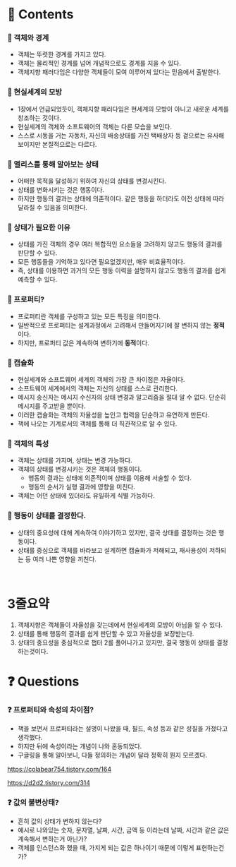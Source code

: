 # 📌 Contents

### 📌 객체와 경계

- 객체는 뚜렷한 경계를 가지고 있다.
- 객체는 물리적인 경계를 넘어 개념적으로도 경계를 지을 수 있다.
- 객체지향 패러다임은 다양한 객체들이 모여 이루어져 있다는 믿음에서 출발한다.

### 📌 현실세계의 모방

- 1장에서 언급되었듯이, 객체지향 패러다임은 현세계의 모방이 아니고 새로운 세계를 창조하는 것이다.
- 현실세계의 객체와 소프트웨어의 객체는 다른 모습을 보인다.
- 스스로 시동을 거는 자동차, 자신의 배송상태를 가진 택배상자 등 겉으로는 유사해 보이지만 본질적으로는 다르다.

### 📌 앨리스를 통해 알아보는 상태

- 어떠한 목적을 달성하기 위하여 자신의 상태를 변경시킨다.
- 상태를 변화시키는 것은 행동이다.
- 하지만 행동의 결과는 상태에 의존적이다. 같은 행동을 하더라도 이전 상태에 따라 달라질 수 있음을 의미한다.

### 📌 상태가 필요한 이유
- 상태를 가진 객체의 경우 여러 복합적인 요소들을 고려하지 않고도 행동의 결과를 판단할 수 있다.
- 모든 행동들을 기억하고 있다면 필요없겠지만, 매우 비효율적이다.
- 즉, 상태를 이용하면 과거의 모든 행동 이력을 설명하지 않고도 행동의 결과를 쉽게 예측할 수 있다.

### 📌 프로퍼티?

- 프로퍼티란 객체를 구성하고 있는 모든 특징을 의미한다.
- 일반적으로 프로퍼티는 설계과정에서 고려해서 만들어지기에 잘 변하지 않는 **정적**이다.
- 하지만, 프로퍼티 값은 계속하여 변하기에 **동적**이다.

### 📌 캡슐화

- 현실세계와 소프트웨어 세계의 객체의 가장 큰 차이점은 자율이다.
- 소프트웨어 세계에서의 객체는 자신의 상태를 스스로 관리한다.
- 메시지 송신자는 메시지 수신자의 상태 변경과 알고리즘을 절대 알 수 없다. 단순히 메시지를 주고받을 뿐이다.
- 이러한 캡슐화는 객체의 자율성을 높인고 협력을 단순하고 유연하게 만든다.
- 책에 나오는 기계로서의 객체를 통해 더 직관적으로 알 수 있다.

### 📌 객체의 특성

- 객체는 상태를 가지며, 상태는 변경 가능하다.
- 객체의 상태를 변경시키는 것은 객체의 행동이다.
  - 행동의 결과는 상태에 의존적이며 상태를 이용해 서술할 수 있다.
  - 행동의 순서가 실행 결과에 영향을 미친다.
- 객체는 어던 상태에 있더라도 유일하게 식별 가능하다.

### 📌 행동이 상태를 결정한다.

- 상태의 중요성에 대해 계속하여 이야기하고 있지만, 결국 상태를 결정하는 것은 행동이다.
- 상태를 중심으로 객체를 바라보고 설계하면 캡슐화가 저해되고, 재사용성이 저하되는 등 여러 나쁜 영향을 끼친다.

</br>

# 3줄요약

1. 객체지향은 객체들이 자율성을 갖는데에서 현실세계의 모방이 아님을 알 수 있다.
2. 상태를 통해 행동의 결과를 쉽게 판단할 수 있고 자율성을 보장받는다.
3. 상태의 중요성을 중심적으로 챕터 2를 풀어나가고 있지만, 결국 행동이 상태를 결정하는것이다.


# ❓ Questions

### ❓ 프로퍼티와 속성의 차이점?

- 책을 보면서 프로퍼티라는 설명이 나왔을 때, 필드, 속성 등과 같은 성질을 가졌다고 생각했다.
- 하지만 뒤에 속성이라는 개념이 나와 혼동되었다.
- 구글링을 통해 알아보니, 다들 정의하는 개념이 달라 정확히 뭔지 모르겠다. 
  
https://colabear754.tistory.com/164

https://d2d2.tistory.com/314

### ❓ 값의 불변상태?
- 흔히 값의 상태가 변하지 않는다?
- 예시로 나와있는 숫자, 문자열, 날짜, 시간, 금액 등 이라는데 날짜, 시간과 같은 값은 계속해서 변하는거 아닌가?
- 객체를 인스턴스화 했을 때, 가지게 되는 값은 하나이기 때문에 이렇게 표현하는건가?
